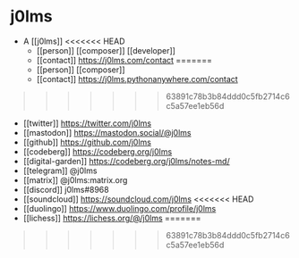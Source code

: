 # j0lms

- A [[j0lms]]
<<<<<<< HEAD
  - [[person]] [[composer]] [[developer]]
  - [[contact]] https://j0lms.com/contact
=======
  - [[person]] [[composer]]
  - [[contact]] https://j0lms.pythonanywhere.com/contact
>>>>>>> 63891c78b3b84ddd0c5fb2714c6c5a57ee1eb56d
  - [[twitter]] https://twitter.com/j0lms
  - [[mastodon]] https://mastodon.social/@j0lms
  - [[github]] https://github.com/j0lms
  - [[codeberg]] https://codeberg.org/j0lms
  - [[digital-garden]] https://codeberg.org/j0lms/notes-md/
  - [[telegram]] @j0lms
  - [[matrix]] @j0lms:matrix.org
  - [[discord]] j0lms#8968
  - [[soundcloud]] https://soundcloud.com/j0lms
<<<<<<< HEAD
  - [[duolingo]] https://www.duolingo.com/profile/j0lms
  - [[lichess]] https://lichess.org/@/j0lms
=======
>>>>>>> 63891c78b3b84ddd0c5fb2714c6c5a57ee1eb56d
